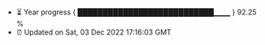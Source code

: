 - ⏳ Year progress { ███████████████████████████▁▁▁ } 92.25 %
- ⏰ Updated on Sat, 03 Dec 2022 17:16:03 GMT


